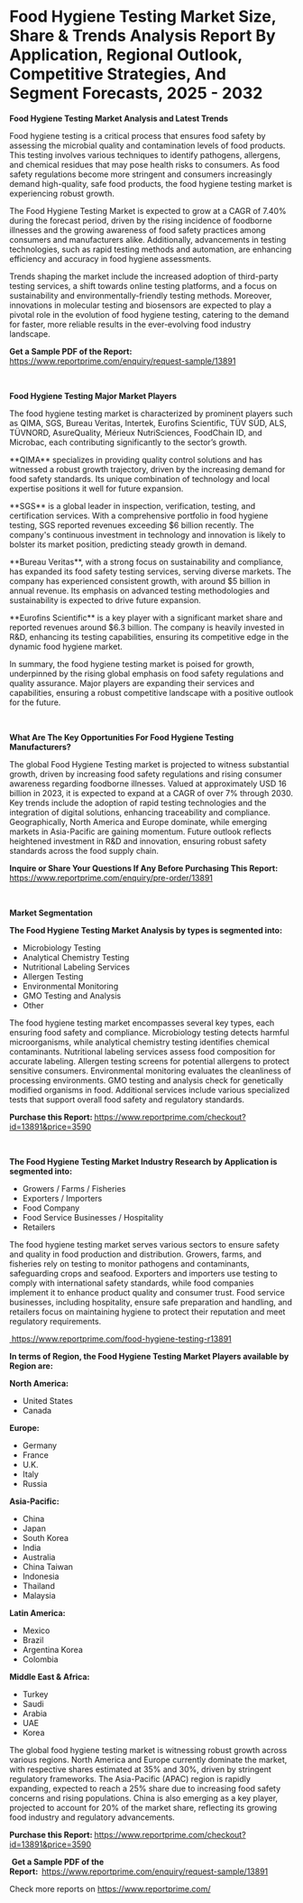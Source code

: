 <p><h1>Food Hygiene Testing Market Size, Share & Trends Analysis Report By Application, Regional Outlook, Competitive Strategies, And Segment Forecasts, 2025 - 2032</h1></p><p><strong>Food Hygiene Testing Market Analysis and Latest Trends</strong></p>
<p><p>Food hygiene testing is a critical process that ensures food safety by assessing the microbial quality and contamination levels of food products. This testing involves various techniques to identify pathogens, allergens, and chemical residues that may pose health risks to consumers. As food safety regulations become more stringent and consumers increasingly demand high-quality, safe food products, the food hygiene testing market is experiencing robust growth.</p><p>The Food Hygiene Testing Market is expected to grow at a CAGR of 7.40% during the forecast period, driven by the rising incidence of foodborne illnesses and the growing awareness of food safety practices among consumers and manufacturers alike. Additionally, advancements in testing technologies, such as rapid testing methods and automation, are enhancing efficiency and accuracy in food hygiene assessments.</p><p>Trends shaping the market include the increased adoption of third-party testing services, a shift towards online testing platforms, and a focus on sustainability and environmentally-friendly testing methods. Moreover, innovations in molecular testing and biosensors are expected to play a pivotal role in the evolution of food hygiene testing, catering to the demand for faster, more reliable results in the ever-evolving food industry landscape.</p></p>
<p><strong>Get a Sample PDF of the Report:&nbsp;</strong> <a href="https://www.reportprime.com/enquiry/request-sample/13891?utm_campaign=3370&utm_medium=2&utm_source=Github&utm_content=ia&utm_term=20032025&utm_id=food-hygiene-testing">https://www.reportprime.com/enquiry/request-sample/13891</a></p>
<p>&nbsp;</p>
<p><strong>Food Hygiene Testing Major Market Players</strong></p>
<p><p>The food hygiene testing market is characterized by prominent players such as QIMA, SGS, Bureau Veritas, Intertek, Eurofins Scientific, TÜV SÜD, ALS, TÜVNORD, AsureQuality, Mérieux NutriSciences, FoodChain ID, and Microbac, each contributing significantly to the sector’s growth.</p><p>**QIMA** specializes in providing quality control solutions and has witnessed a robust growth trajectory, driven by the increasing demand for food safety standards. Its unique combination of technology and local expertise positions it well for future expansion.</p><p>**SGS** is a global leader in inspection, verification, testing, and certification services. With a comprehensive portfolio in food hygiene testing, SGS reported revenues exceeding $6 billion recently. The company's continuous investment in technology and innovation is likely to bolster its market position, predicting steady growth in demand.</p><p>**Bureau Veritas**, with a strong focus on sustainability and compliance, has expanded its food safety testing services, serving diverse markets. The company has experienced consistent growth, with around $5 billion in annual revenue. Its emphasis on advanced testing methodologies and sustainability is expected to drive future expansion.</p><p>**Eurofins Scientific** is a key player with a significant market share and reported revenues around $6.3 billion. The company is heavily invested in R&D, enhancing its testing capabilities, ensuring its competitive edge in the dynamic food hygiene market.</p><p>In summary, the food hygiene testing market is poised for growth, underpinned by the rising global emphasis on food safety regulations and quality assurance. Major players are expanding their services and capabilities, ensuring a robust competitive landscape with a positive outlook for the future.</p></p>
<p>&nbsp;</p>
<p><strong>What Are The Key Opportunities For Food Hygiene Testing Manufacturers?</strong></p>
<p><p>The global Food Hygiene Testing market is projected to witness substantial growth, driven by increasing food safety regulations and rising consumer awareness regarding foodborne illnesses. Valued at approximately USD 16 billion in 2023, it is expected to expand at a CAGR of over 7% through 2030. Key trends include the adoption of rapid testing technologies and the integration of digital solutions, enhancing traceability and compliance. Geographically, North America and Europe dominate, while emerging markets in Asia-Pacific are gaining momentum. Future outlook reflects heightened investment in R&D and innovation, ensuring robust safety standards across the food supply chain.</p></p>
<p><strong>Inquire or Share Your Questions If Any Before Purchasing This Report:</strong> <a href="https://www.reportprime.com/enquiry/pre-order/13891?utm_campaign=3370&utm_medium=2&utm_source=Github&utm_content=ia&utm_term=20032025&utm_id=food-hygiene-testing">https://www.reportprime.com/enquiry/pre-order/13891</a></p>
<p>&nbsp;</p>
<p><strong>Market Segmentation</strong></p>
<p><strong>The Food Hygiene Testing Market Analysis by types is segmented into:</strong></p>
<p><ul><li>Microbiology Testing</li><li>Analytical Chemistry Testing</li><li>Nutritional Labeling Services</li><li>Allergen Testing</li><li>Environmental Monitoring</li><li>GMO Testing and Analysis</li><li>Other</li></ul></p>
<p><p>The food hygiene testing market encompasses several key types, each ensuring food safety and compliance. Microbiology testing detects harmful microorganisms, while analytical chemistry testing identifies chemical contaminants. Nutritional labeling services assess food composition for accurate labeling. Allergen testing screens for potential allergens to protect sensitive consumers. Environmental monitoring evaluates the cleanliness of processing environments. GMO testing and analysis check for genetically modified organisms in food. Additional services include various specialized tests that support overall food safety and regulatory standards.</p></p>
<p><strong>Purchase this Report:&nbsp;</strong><a href="https://www.reportprime.com/checkout?id=13891&price=3590&utm_campaign=3370&utm_medium=2&utm_source=Github&utm_content=ia&utm_term=20032025&utm_id=food-hygiene-testing">https://www.reportprime.com/checkout?id=13891&price=3590</a></p>
<p>&nbsp;</p>
<p><strong>The Food Hygiene Testing Market Industry Research by Application is segmented into:</strong></p>
<p><ul><li>Growers / Farms / Fisheries</li><li>Exporters / Importers</li><li>Food Company</li><li>Food Service Businesses / Hospitality</li><li>Retailers</li></ul></p>
<p><p>The food hygiene testing market serves various sectors to ensure safety and quality in food production and distribution. Growers, farms, and fisheries rely on testing to monitor pathogens and contaminants, safeguarding crops and seafood. Exporters and importers use testing to comply with international safety standards, while food companies implement it to enhance product quality and consumer trust. Food service businesses, including hospitality, ensure safe preparation and handling, and retailers focus on maintaining hygiene to protect their reputation and meet regulatory requirements.</p></p>
<p><a href="https://www.reportprime.com/food-hygiene-testing-r13891?utm_campaign=3370&utm_medium=2&utm_source=Github&utm_content=ia&utm_term=20032025&utm_id=food-hygiene-testing">&nbsp;https://www.reportprime.com/food-hygiene-testing-r13891</a></p>
<p><strong>In terms of Region, the Food Hygiene Testing Market Players available by Region are:</strong></p>
<p>
    <p> <strong> North America: </strong>
        <ul>
            <li>United States</li>
            <li>Canada</li>
        </ul>
        </p> 
    <p> <strong> Europe: </strong>
        <ul>
            <li>Germany</li>
            <li>France</li>
            <li>U.K.</li>
            <li>Italy</li>
            <li>Russia</li>
        </ul>
        </p> 
    <p> <strong> Asia-Pacific: </strong>
        <ul>
            <li>China</li>
            <li>Japan</li>
            <li>South Korea</li>
            <li>India</li>
            <li>Australia</li>
            <li>China Taiwan</li>
            <li>Indonesia</li>
            <li>Thailand</li>
            <li>Malaysia</li>
        </ul>
        </p> 
    <p> <strong> Latin America: </strong>
        <ul>
            <li>Mexico</li>
            <li>Brazil</li>
            <li>Argentina Korea</li>
            <li>Colombia</li>
        </ul>
        </p> 
    <p> <strong> Middle East & Africa: </strong>
        <ul>
            <li>Turkey</li>
            <li>Saudi</li>
            <li>Arabia</li>
            <li>UAE</li>
            <li>Korea</li>
        </ul>
    </p>
    </p>
<p><p>The global food hygiene testing market is witnessing robust growth across various regions. North America and Europe currently dominate the market, with respective shares estimated at 35% and 30%, driven by stringent regulatory frameworks. The Asia-Pacific (APAC) region is rapidly expanding, expected to reach a 25% share due to increasing food safety concerns and rising populations. China is also emerging as a key player, projected to account for 20% of the market share, reflecting its growing food industry and regulatory advancements.</p></p>
<p><strong>Purchase this Report: </strong><a href="https://www.reportprime.com/checkout?id=13891&price=3590&utm_campaign=3370&utm_medium=2&utm_source=Github&utm_content=ia&utm_term=20032025&utm_id=food-hygiene-testing">https://www.reportprime.com/checkout?id=13891&price=3590</a></p>
<p>&nbsp;<strong>Get a Sample PDF of the Report:&nbsp;&nbsp;</strong><a href="https://www.reportprime.com/enquiry/request-sample/13891?utm_campaign=3370&utm_medium=2&utm_source=Github&utm_content=ia&utm_term=20032025&utm_id=food-hygiene-testing">https://www.reportprime.com/enquiry/request-sample/13891</a></p>
<p><strong></strong></p>
<p>Check more reports on <a href="https://www.reportprime.com/?utm_campaign=3370&utm_medium=2&utm_source=Github&utm_content=ia&utm_term=20032025&utm_id=food-hygiene-testing">https://www.reportprime.com/</a></p>
